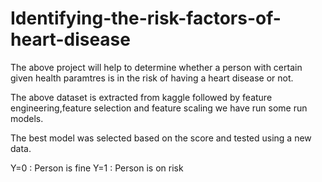# Identifying-the-risk-factors-of-heart-disease

The above project will help to determine whether a person with certain given health paramtres is in the risk of having a heart disease or not.

The above dataset is extracted from kaggle followed by feature engineering,feature selection and feature scaling we have run some run models. 

The best model was selected based on the score and tested using a new data.

Y=0 : Person is fine
Y=1 : Person is on risk
